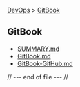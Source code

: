 [DevOps](../index.md) > [GitBook](index.md)

## GitBook
* [SUMMARY.md](SUMMARY.md)
* [GitBook.md](GitBook.md)
* [GitBook-GitHub.md](GitBook-Github.md)

// --- end of file --- //
